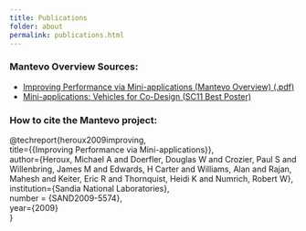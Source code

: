 ```yaml
---
title: Publications
folder: about
permalink: publications.html
---
```


### Mantevo Overview Sources:

*   [Improving Performance via Mini-applications (Mantevo Overview) (.pdf)](http://www.mantevo.org/MantevoOverview.pdf)
*   [Mini-applications: Vehicles for Co-Design (SC11 Best Poster)](http://dl.acm.org/citation.cfm?id=2148600.2148602&coll=DL&dl=GUIDE&CFID=326785201&CFTOKEN=67857032)

### How to cite the Mantevo project:

@techreport{heroux2009improving,  
title=\{{Improving Performance via Mini-applications}\},  
author={Heroux, Michael A and Doerfler, Douglas W and Crozier, Paul S and Willenbring, James M and Edwards, H Carter and Williams, Alan and Rajan, Mahesh and Keiter, Eric R and Thornquist, Heidi K and Numrich, Robert W},  
institution={Sandia National Laboratories},  
number = {SAND2009-5574},  
year={2009}  
}